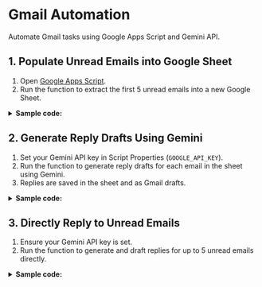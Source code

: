 # Gmail Automation

Automate Gmail tasks using Google Apps Script and Gemini API.

## 1. Populate Unread Emails into Google Sheet

1. Open [Google Apps Script](https://script.google.com/).
2. Run the function to extract the first 5 unread emails into a new Google Sheet.

<details style="margin-bottom: 20px;">
  <summary><span style="font-weight: bold;">Sample code:</span></summary>

```js
function listUnreadEmailsToSheet() {
  // Open or create a Google Sheet
  const spreadsheet = SpreadsheetApp.create(`Unread Emails`);
  const sheet = spreadsheet.getActiveSheet();

  // Clear the sheet before populating new data
  sheet.clear();

  // Add headers to the sheet
  sheet.appendRow([ 'Thread ID', 'Sender Name', 'Sender Email', 'Email Content']);

  // Get the first 5 unread emails
  const threads = GmailApp.getInboxThreads(0, 5); // Get the first 5 threads
  const unreadEmails = threads.flatMap(thread => thread.getMessages().filter(msg => msg.isUnread()));

  unreadEmails.forEach(email => {
    const sender = email.getFrom();
    const subject = email.getSubject();
    const body = email.getPlainBody();
    const threadId = email.getThread().getId(); // Get the thread ID

    // Extract sender name and email
    const senderMatch = sender.match(/(.*)<(.*)>/);
    const senderName = senderMatch ? senderMatch[1].trim() : 'Unknown';
    const senderEmail = senderMatch ? senderMatch[2].trim() : sender;

    // Append the data to the sheet
    sheet.appendRow([threadId, senderName, senderEmail, body]);
  });

  // Log the URL of the active spreadsheet
  const sheetUrl = spreadsheet.getUrl();
  Logger.log('Unread emails have been added to the sheet. Sheet URL: ' + sheetUrl);
}
```
</details>

## 2. Generate Reply Drafts Using Gemini

1. Set your Gemini API key in Script Properties (`GOOGLE_API_KEY`).
2. Run the function to generate reply drafts for each email in the sheet using Gemini.
3. Replies are saved in the sheet and as Gmail drafts.

<details style="margin-bottom: 20px;">
  <summary><span style="font-weight: bold;">Sample code:</span></summary>

```js
const properties = PropertiesService.getScriptProperties().getProperties();
const geminiApiKey = properties['GOOGLE_API_KEY'];
const geminiEndpoint = `https://generativelanguage.googleapis.com/v1beta/models/gemini-2.0-flash:generateContent?key=${geminiApiKey}`;


function replyEmailsToDraft() {
    const sheet = SpreadsheetApp.getActiveSpreadsheet().getActiveSheet();
    const data = sheet.getDataRange().getValues(); // Get all data from the sheet
    const threadIdColumnIndex = 0; // Column A (zero-based index is 0)
    const emailContentColumnIndex = 3; // Column D (zero-based index is 3)
    const replyColumnIndex = 4; // Column E (zero-based index is 4)
  
    for (let i = 1; i < data.length; i++) { // Start from row 2 (index 1) to skip headers
      const threadId = data[i][threadIdColumnIndex];
      const emailContent = data[i][emailContentColumnIndex];
  
      if (threadId && emailContent) {
        const reply = callGemini(emailContent); // Generate reply using callGemini function
  
        // Save the reply in Column E
        sheet.getRange(i + 1, replyColumnIndex + 1).setValue(reply);
  
        // Save the reply draft in Gmail
        const thread = GmailApp.getThreadById(threadId);
        if (thread) {
          thread.createDraftReply(reply, {
            htmlBody: reply
          });
        }
      }
    }
  }
  
function callGemini(emailContent, temperature = 0) {
  const payload = {
    "contents": [
      {
        "parts": [
          {
            "text": `This is my email content: """ ${emailContent} """. Reply politely and professionally. Discard all previous email contents. Just give me the reply text. Do not include my own signature.\n`
          },
        ]
      }
    ],
    "generationConfig": {
      "temperature": temperature,
    },
  };

  const options = {
    'method': 'post',
    'contentType': 'application/json',
    'payload': JSON.stringify(payload)
  };

  const response = UrlFetchApp.fetch(geminiEndpoint, options);
  const data = JSON.parse(response);
  const content = data["candidates"][0]["content"]["parts"][0]["text"];
  return content;
}
  
  


```
</details>

## 3. Directly Reply to Unread Emails

1. Ensure your Gemini API key is set.
2. Run the function to generate and draft replies for up to 5 unread emails directly.

<details style="margin-bottom: 20px;">
  <summary><span style="font-weight: bold;">Sample code:</span></summary>

```js
function replyToUnreadWithGemini() {
  var threads = GmailApp.getInboxThreads(0, 30); // Fetch more to ensure 5 unread
  console.log(threads.length)
  var count = 0;
  for (var i = 0; i < threads.length && count < 5; i++) {
    var thread = threads[i];
    if (thread.isUnread()) {
      var message = thread.getMessages()[0];
      var body = message.getPlainBody();
      console.log(body)
      var geminiReply = callGeminiAPI(body);
      thread.createDraftReply(geminiReply);
      count++;
    }
  }
}

function callGeminiAPI(text) {
  const apiKey = properties['GOOGLE_API_KEY'];
  var url = 'https://generativelanguage.googleapis.com/v1beta/models/gemini-2.5-flash-preview-05-20:generateContent?key=' + apiKey;
  var prompt = "Reply to the following email professionally. Use proper email format (greeting, body, closing):\n\n" + text;
  var payload = {
    "contents": [{"parts": [{"text": prompt}]}]
  };
  var options = {
    "method": "post",
    "contentType": "application/json",
    "payload": JSON.stringify(payload)
  };
  var response = UrlFetchApp.fetch(url, options);
  var result = JSON.parse(response.getContentText());
  return result.candidates && result.candidates[0] && result.candidates[0].content.parts[0].text || "No reply generated.";
}
